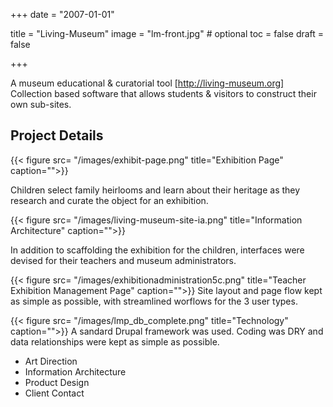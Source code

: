 +++
date = "2007-01-01"

title = "Living-Museum"
image = "lm-front.jpg" # optional
toc = false
draft = false

+++

A museum educational & curatorial tool [http://living-museum.org] Collection based software that allows students & visitors to construct their own sub-sites.

## Project Details


{{< figure src= "/images/exhibit-page.png" title="Exhibition Page" caption="">}}

Children select family heirlooms and learn about their heritage as they research and curate the object for an exhibition.


{{< figure src= "/images/living-museum-site-ia.png" title="Information Architecture" caption="">}}

In addition to scaffolding the exhibition for the children, interfaces were devised for their teachers and museum administrators.



{{< figure src= "/images/exhibitionadministration5c.png" title="Teacher Exhibition Management Page" caption="">}}
Site layout and page flow kept as simple as possible, with streamlined worflows for the 3 user types.


{{< figure src= "/images/lmp_db_complete.png" title="Technology" caption="">}}
A sandard Drupal framework was used. Coding was DRY and data relationships were kept as simple as possible.

* Art Direction
* Information Architecture
* Product Design
* Client Contact